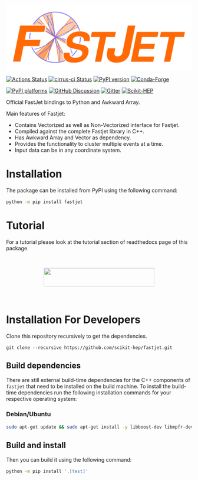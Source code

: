<img src="https://raw.githubusercontent.com/scikit-hep/fastjet/main/docs/logo.svg">

[![Actions Status][actions-badge]][actions-link]
[![cirrus-ci Status][cirrus-ci-badge]][cirrus-ci-link]
[![PyPI version][pypi-version]][pypi-link]
[![Conda-Forge][conda-badge]][conda-link]

[![PyPI platforms][pypi-platforms]][pypi-link]
[![GitHub Discussion][github-discussions-badge]][github-discussions-link]
[![Gitter][gitter-badge]][gitter-link]
[![Scikit-HEP][sk-badge]](https://scikit-hep.org/)



[actions-badge]:            https://github.com/scikit-hep/fastjet/workflows/CI/badge.svg
[actions-link]:             https://github.com/scikit-hep/fastjet/actions
[cirrus-ci-badge]:          https://api.cirrus-ci.com/github/scikit-hep/fastjet.svg?branch=main
[cirrus-ci-link]:           https://cirrus-ci.com/github/scikit-hep/fastjet
[conda-badge]:              https://img.shields.io/conda/vn/conda-forge/fastjet
[conda-link]:               https://github.com/conda-forge/fastjet-feedstock
[github-discussions-badge]: https://img.shields.io/static/v1?label=Discussions&message=Ask&color=blue&logo=github
[github-discussions-link]:  https://github.com/aryan26roy/fastjet.git/discussions
[gitter-badge]:             https://badges.gitter.im/https://github.com/aryan26roy/fastjet.git/community.svg
[gitter-link]:              https://gitter.im/https://github.com/aryan26roy/fastjet.git/community?utm_source=badge&utm_medium=badge&utm_campaign=pr-badge
[pypi-link]:                https://pypi.org/project/fastjet/
[pypi-platforms]:           https://img.shields.io/pypi/pyversions/fastjet
[pypi-version]:             https://badge.fury.io/py/fastjet.svg
[rtd-badge]:                https://readthedocs.org/projects/fastjet/badge/?version=latest
[rtd-link]:                 https://fastjet.readthedocs.io/en/latest/?badge=latest
[sk-badge]:                 https://scikit-hep.org/assets/images/Scikit--HEP-Project-blue.svg

Official FastJet bindings to Python and Awkward Array.

Main features of Fastjet:
  * Contains Vectorized as well as Non-Vectorized interface for Fastjet.
  * Compiled against the complete Fastjet library in C++.
  * Has Awkward Array and Vector as dependency.
  * Provides the functionality to cluster multiple events at a time.
  * Input data can be in any coordinate system.

# Installation
The package can be installed from PyPI using the following command:
``` bash
python -m pip install fastjet
```
# Tutorial

For a tutorial please look at the tutorial section of readthedocs page of this package.

<br>
<p align = "center">
<a href = "https://fastjet.readthedocs.io">
<img src = "https://img.shields.io/badge/read-documentation-blue" width="300" height="50">
</a>
</p>
<br>

# Installation For Developers
Clone this repository recursively to get the dependencies.

```
git clone --recursive https://github.com/scikit-hep/fastjet.git
```

## Build dependencies

There are still external build-time dependencies for the C++ components of `fastjet` that need to be installed on the build machine.
To install the build-time dependencies run the following installation commands for your respective operating system:

### Debian/Ubuntu

``` bash
sudo apt-get update && sudo apt-get install -y libboost-dev libmpfr-dev libgmp-dev swig autoconf libtool
```

## Build and install

Then you can build it using the following command:
``` bash
python -m pip install '.[test]'
```

